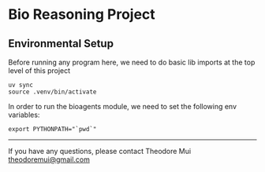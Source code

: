 # Bio Reasoning Project

## Environmental Setup

Before running any program here, we need to do basic lib imports at the top level of this project

```
uv sync
source .venv/bin/activate
```

In order to run the bioagents module, we need to set the following env variables:

```
export PYTHONPATH="`pwd`"
```

---
If you have any questions, please contact Theodore Mui <theodoremui@gmail.com>